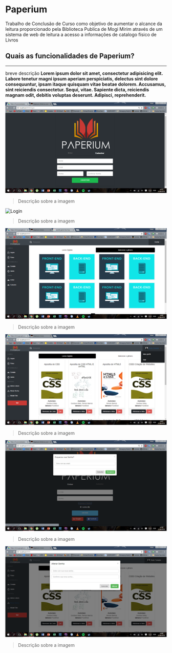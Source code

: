 # Paperium
Trabalho de Conclusão de Curso como objetivo de aumentar o  alcance da leitura proporcionado pela Biblioteca Publica de Mogi Mirim através de um sistema de web de leitura a acesso a informações de catalogo físico de Livros  


## Quais as funcionalidades de Paperium?
* * * 
breve descrição **Lorem ipsum dolor sit amet, consectetur adipisicing elit. Labore tenetur magni ipsum aperiam perspiciatis, delectus sint dolore consequuntur, ipsam itaque quisquam vitae beatae dolorem. Accusamus, sint reiciendis consectetur. Sequi, vitae. Sapiente dicta, reiciendis magnam odit, debitis voluptas deserunt. Adipisci, reprehenderit.**

![Login](Funcionalidades/Cadastro.png)
> Descrição sobre a imagem

![Login](Funcionalidades/Gênero%20-%20Pesquisa%20Livros%20Digitais.png)
> Descrição sobre a imagem

![Login](Funcionalidades/Home(Deslogada)-Generos.png)
> Descrição sobre a imagem

![Login](Funcionalidades/Home(logada).png)
> Descrição sobre a imagem

![Login](Funcionalidades/Login-Modal%20Recuperar%20Senha.png)
> Descrição sobre a imagem

![Login](Funcionalidades/Modal%20Alterar%20Senha.png)
> Descrição sobre a imagem

